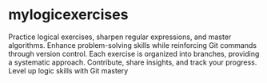 # mylogicexercises
Practice logical exercises, sharpen regular expressions, and master algorithms. Enhance problem-solving skills while reinforcing Git commands through version control. Each exercise is organized into branches, providing a systematic approach. Contribute, share insights, and track your progress. Level up logic skills with Git mastery
